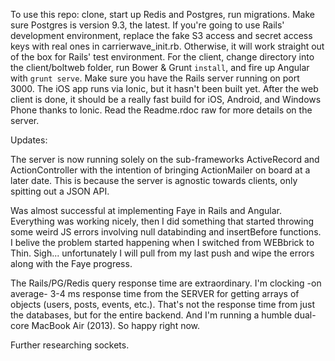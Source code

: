 To use this repo: clone, start up Redis and Postgres, run migrations. Make sure Postgres is version 9.3, the latest. If you're going to use Rails' development environment, replace the fake S3 access and secret access keys with real ones in carrierwave_init.rb. Otherwise, it will work straight out of the box for Rails' test environment. For the client, change directory into the client/boltweb folder, run Bower & Grunt `install`, and fire up Angular with `grunt serve`. Make sure you have the Rails server running on port 3000. The iOS app runs via Ionic, but it hasn't been built yet. After the web client is done, it should be a really fast build for iOS, Android, and Windows Phone thanks to Ionic. Read the Readme.rdoc raw for more details on the server.



Updates:

The server is now running solely on the sub-frameworks ActiveRecord and ActionController with the intention of bringing ActionMailer on board at a later date. This is because the server is agnostic towards clients, only spitting out a JSON API.

Was almost successful at implementing Faye in Rails and Angular. Everything was working nicely, then I did something that started throwing some weird JS errors involving null databinding and insertBefore functions. I belive the problem started happening when I switched from WEBbrick to Thin. Sigh... unfortunately I will pull from my last push and wipe the errors along with the Faye progress.

The Rails/PG/Redis query response time are extraordinary. I'm clocking -on average- 3-4 ms response time from the SERVER for getting arrays of objects (users, posts, events, etc.). That's not the response time from just the databases, but for the entire backend. And I'm running a humble dual-core MacBook Air (2013). So happy right now.

Further researching sockets.
